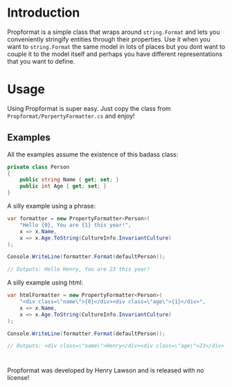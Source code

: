 # Introduction
Propformat is a simple class that wraps around `string.Format` and lets you conveniently stringify
entities through their properties. Use it when you want to `string.Format` the same model in lots
of places but you dont want to couple it to the model itself and perhaps you have different
representations that you want to define.

# Usage
Using Propformat is super easy. Just copy the class from `Propformat/PorpertyFormatter.cs` 
and enjoy!

## Examples
All the examples assume the existence of this badass class:

```c#
private class Person
{
	public string Name { get; set; }
	public int Age { get; set; }
}
```

A silly example using a phrase:

```c#
var formatter = new PropertyFormatter<Person>(
	"Hello {0}, You are {1} this year!",
	x => x.Name,
	x => x.Age.ToString(CultureInfo.InvariantCulture)
);

Console.WriteLine(formatter.Format(defaultPerson));

// Outputs: Hello Henry, You are 23 this year!
```

A silly example using html:

```c#
var htmlFormatter = new PropertyFormatter<Person>(
	"<div class=\"name\">{0}</div><div class=\"age\">{1}</div>",
	x => x.Name, 
	x => x.Age.ToString(CultureInfo.InvariantCulture)
);

Console.WriteLine(formatter.Format(defaultPerson));

// Outputs: <div class=\"name\">Henry</div><div class=\"age\">23</div>
```

# <credits></credits>
Propformat was developed by Henry Lawson and is released with no license!
